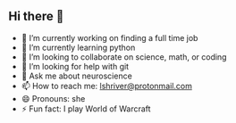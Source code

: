 ## Hi there 👋

- 🔭 I’m currently working on finding a full time job
- 🌱 I’m currently learning python
- 👯 I’m looking to collaborate on science, math, or coding
- 🤔 I’m looking for help with git
- 💬 Ask me about neuroscience
- 📫 How to reach me: lshriver@protonmail.com
- 😄 Pronouns: she
- ⚡ Fun fact: I play World of Warcraft

